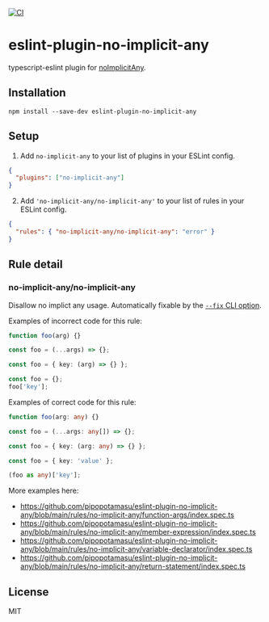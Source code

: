 [![CI](https://github.com/pipopotamasu/eslint-plugin-no-implicit-any/actions/workflows/ci.yml/badge.svg)](https://github.com/pipopotamasu/eslint-plugin-no-implicit-any/actions/workflows/ci.yml)

# eslint-plugin-no-implicit-any

typescript-eslint plugin for [noImplicitAny](https://www.typescriptlang.org/tsconfig#noImplicitAny).

## Installation

```shell
npm install --save-dev eslint-plugin-no-implicit-any
```

## Setup

1. Add `no-implicit-any` to your list of plugins in your ESLint config.

```json
{
  "plugins": ["no-implicit-any"]
}
```

2. Add `'no-implicit-any/no-implicit-any'` to your list of rules in your ESLint config.

```json
{
  "rules": { "no-implicit-any/no-implicit-any": "error" }
}
```

## Rule detail

### no-implicit-any/no-implicit-any

Disallow no implict any usage. Automatically fixable by the [`--fix` CLI option](https://eslint.org/docs/user-guide/command-line-interface#--fix).

Examples of incorrect code for this rule:

```ts
function foo(arg) {}

const foo = (...args) => {};

const foo = { key: (arg) => {} };

const foo = {};
foo['key'];
```

Examples of correct code for this rule:

```ts
function foo(arg: any) {}

const foo = (...args: any[]) => {};

const foo = { key: (arg: any) => {} };

const foo = { key: 'value' };

(foo as any)['key'];
```

More examples here:

- https://github.com/pipopotamasu/eslint-plugin-no-implicit-any/blob/main/rules/no-implicit-any/function-args/index.spec.ts
- https://github.com/pipopotamasu/eslint-plugin-no-implicit-any/blob/main/rules/no-implicit-any/member-expression/index.spec.ts
- https://github.com/pipopotamasu/eslint-plugin-no-implicit-any/blob/main/rules/no-implicit-any/variable-declarator/index.spec.ts
- https://github.com/pipopotamasu/eslint-plugin-no-implicit-any/blob/main/rules/no-implicit-any/return-statement/index.spec.ts

## License

MIT
